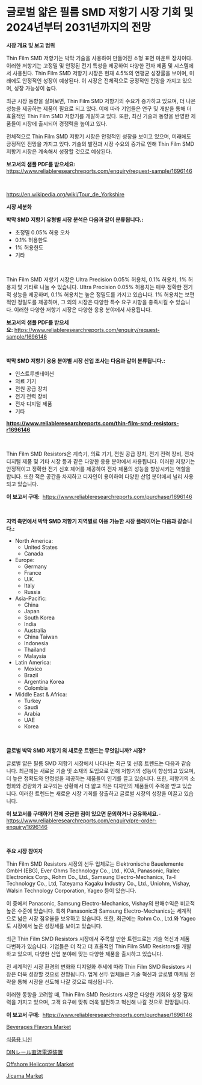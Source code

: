 <p><h1>글로벌 얇은 필름 SMD 저항기 시장 기회 및 2024년부터 2031년까지의 전망</h1></p><p><strong>시장 개요 및 보고 범위</strong></p>
<p><p>Thin Film SMD 저항기는 박막 기술을 사용하여 만들어진 소형 표면 마운트 장치이다. 이러한 저항기는 고정밀 및 안정된 전기 특성을 제공하여 다양한 전자 제품 및 시스템에서 사용된다. Thin Film SMD 저항기 시장은 현재 4.5%의 연평균 성장률을 보이며, 미래에도 안정적인 성장이 예상된다. 이 시장은 전체적으로 긍정적인 전망을 가지고 있으며, 성장 가능성이 높다.</p><p>최근 시장 동향을 살펴보면, Thin Film SMD 저항기의 수요가 증가하고 있으며, 더 나은 성능을 제공하는 제품이 필요로 되고 있다. 이에 따라 기업들은 연구 및 개발을 통해 더 효율적인 Thin Film SMD 저항기를 개발하고 있다. 또한, 최신 기술과 동향을 반영한 제품들이 시장에 출시되어 경쟁력을 높이고 있다.</p><p>전체적으로 Thin Film SMD 저항기 시장은 안정적인 성장을 보이고 있으며, 미래에도 긍정적인 전망을 가지고 있다. 기술의 발전과 시장 수요의 증가로 인해 Thin Film SMD 저항기 시장은 계속해서 성장할 것으로 예상된다.</p></p>
<p><strong>보고서의 샘플 PDF를 받으세요:</strong> <a href="https://www.reliableresearchreports.com/enquiry/request-sample/1696146">https://www.reliableresearchreports.com/enquiry/request-sample/1696146</a></p>
<p>&nbsp;</p>
<p><a href="https://en.wikipedia.org/wiki/Tour_de_Yorkshire">https://en.wikipedia.org/wiki/Tour_de_Yorkshire</a></p>
<p><strong>시장 세분화</strong></p>
<p><strong>박막 SMD 저항기 유형별 시장 분석은 다음과 같이 분류됩니다.:</strong></p>
<p><ul><li>초정밀 0.05% 허용 오차</li><li>0.1% 허용한도</li><li>1% 허용한도</li><li>기타</li></ul></p>
<p>&nbsp;</p>
<p><p>Thin Film SMD 저항기 시장은 Ultra Precision 0.05% 허용치, 0.1% 허용치, 1% 허용치 및 기타로 나눌 수 있습니다. Ultra Precision 0.05% 허용치는 매우 정확한 전기적 성능을 제공하며, 0.1% 허용치는 높은 정밀도를 가지고 있습니다. 1% 허용치는 보편적인 정밀도를 제공하며, 그 외의 시장은 다양한 특수 요구 사항을 충족시킬 수 있습니다. 이러한 다양한 저항기 시장은 다양한 응용 분야에서 사용됩니다.</p></p>
<p><strong>보고서의 샘플 PDF를 받으세요:</strong>&nbsp;<a href="https://www.reliableresearchreports.com/enquiry/request-sample/1696146">https://www.reliableresearchreports.com/enquiry/request-sample/1696146</a></p>
<p>&nbsp;</p>
<p><strong> 박막 SMD 저항기 응용 분야별 시장 산업 조사는 다음과 같이 분류됩니다.:</strong></p>
<p><ul><li>인스트루멘테이션</li><li>의료 기기</li><li>전원 공급 장치</li><li>전기 전력 장비</li><li>전자 디지털 제품</li><li>기타</li></ul></p>
<p><strong><a href="https://www.reliableresearchreports.com/thin-film-smd-resistors-r1696146">https://www.reliableresearchreports.com/thin-film-smd-resistors-r1696146</a></strong></p>
<p>&nbsp;</p>
<p><p>Thin Film SMD Resistors은 계측기, 의료 기기, 전원 공급 장치, 전기 전력 장비, 전자 디지털 제품 및 기타 시장 등과 같은 다양한 응용 분야에서 사용됩니다. 이러한 저항기는 안정적이고 정확한 전기 신호 제어를 제공하여 전자 제품의 성능을 향상시키는 역할을 합니다. 또한 적은 공간을 차지하고 디자인이 용이하여 다양한 산업 분야에서 널리 사용되고 있습니다.</p></p>
<p><strong>이 보고서 구매:</strong>&nbsp; <a href="https://www.reliableresearchreports.com/purchase/1696146">https://www.reliableresearchreports.com/purchase/1696146</a></p>
<p>&nbsp;</p>
<p><strong>지역 측면에서 박막 SMD 저항기 지역별로 이용 가능한 시장 플레이어는 다음과 같습니다.:</strong></p>
<p><ul>
    <li>
        North America:
        <ul>
            <li>United States</li>
            <li>Canada</li>
        </ul>
    </li>
    <li>
        Europe:
        <ul>
            <li>Germany</li>
            <li>France</li>
            <li>U.K.</li>
            <li>Italy</li>
            <li>Russia</li>
        </ul>
    </li>
    <li>
        Asia-Pacific:
        <ul>
            <li>China</li>
            <li>Japan</li>
            <li>South Korea</li>
            <li>India</li>
            <li>Australia</li>
            <li>China Taiwan</li>
            <li>Indonesia</li>
            <li>Thailand</li>
            <li>Malaysia</li>
        </ul>
    </li>
    <li>
        Latin America:
        <ul>
            <li>Mexico</li>
            <li>Brazil</li>
            <li>Argentina Korea</li>
            <li>Colombia</li>
        </ul>
    </li>
    <li>
        Middle East & Africa:
        <ul>
            <li>Turkey</li>
            <li>Saudi</li>
            <li>Arabia</li>
            <li>UAE</li>
            <li>Korea</li>
        </ul>
    </li>
    </ul></p>
<p>&nbsp;</p>
<p><strong>글로벌 박막 SMD 저항기 의 새로운 트렌드는 무엇입니까? 시장?</strong></p>
<p><p>글로벌 얇은 필름 SMD 저항기 시장에서 나타나는 최근 및 신흥 트렌드는 다음과 같습니다. 최근에는 새로운 기술 및 소재의 도입으로 인해 저항기의 성능이 향상되고 있으며, 더 높은 정확도와 안정성을 제공하는 제품들이 인기를 끌고 있습니다. 또한, 저항기의 소형화와 경량화가 요구되는 상황에서 더 얇고 작은 디자인의 제품들이 주목을 받고 있습니다. 이러한 트렌드는 새로운 시장 기회를 창출하고 글로벌 시장의 성장을 이끌고 있습니다.</p></p>
<p><strong>이 보고서를 구매하기 전에 궁금한 점이 있으면 문의하거나 공유하세요.</strong>- <a href="https://www.reliableresearchreports.com/enquiry/pre-order-enquiry/1696146">https://www.reliableresearchreports.com/enquiry/pre-order-enquiry/1696146</a></p>
<p>&nbsp;</p>
<p><strong>주요 시장 참여자</strong></p>
<p><p>Thin Film SMD Resistors 시장의 선두 업체로는 Elektronische Bauelemente GmbH (EBG), Ever Ohms Technology Co., Ltd., KOA, Panasonic, Ralec Electronics Corp., Rohm Co., Ltd., Samsung Electro-Mechanics, Ta-I Technology Co., Ltd, Tateyama Kagaku Industry Co., Ltd., Uniohm, Vishay, Walsin Technology Corporation, Yageo 등이 있습니다.</p><p>이 중에서 Panasonic, Samsung Electro-Mechanics, Vishay의 판매수익은 비교적 높은 수준에 있습니다. 특히 Panasonic과 Samsung Electro-Mechanics는 세계적으로 넓은 시장 점유율을 보유하고 있습니다. 또한, 최근에는 Rohm Co., Ltd.와 Yageo도 시장에서 높은 성장세를 보이고 있습니다.</p><p>최근 Thin Film SMD Resistors 시장에서 주목할 만한 트렌드로는 기술 혁신과 제품 다변화가 있습니다. 기업들은 더 작고 더 효율적인 Thin Film SMD Resistors를 개발하고 있으며, 다양한 산업 분야에 맞는 다양한 제품을 출시하고 있습니다.</p><p>전 세계적인 시장 환경의 변화와 디지털화 추세에 따라 Thin Film SMD Resistors 시장은 더욱 성장할 것으로 전망됩니다. 업계 선두 업체들은 기술 혁신과 글로벌 마케팅 전략을 통해 시장을 선도해 나갈 것으로 예상됩니다.</p><p>이러한 동향을 고려할 때, Thin Film SMD Resistors 시장은 다양한 기회와 성장 잠재력을 가지고 있으며, 고객 요구에 맞춰 더욱 발전하고 혁신해 나갈 것으로 전망됩니다.</p></p>
<p><strong>이 보고서 구매:</strong>&nbsp;&nbsp;<a href="https://www.reliableresearchreports.com/purchase/1696146">https://www.reliableresearchreports.com/purchase/1696146</a></p>
<p><p><a href="https://github.com/fauzi1101fauzi/Market-Research-Report-List-1/blob/main/beverages-flavors-market.md">Beverages Flavors Market</a></p><p><a href="https://github.com/mithunmistry2258/Market-Research-Report-List-1/blob/main/1674508163747.md">식품용 니신</a></p><p><a href="https://github.com/JoanaNitzsche/Market-Research-Report-List-1/blob/main/5287097153311.md">DINレール直流電源装置</a></p><p><a href="https://issuu.com/reportprime-2/docs/offshore-helicopter-market-size-2030.pptx">Offshore Helicopter Market</a></p><p><a href="https://github.com/PeterParrish5/Market-Research-Report-List-5/blob/main/jicama-market.md">Jicama Market</a></p></p>